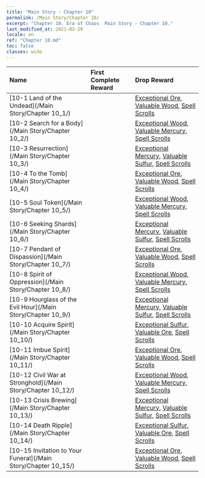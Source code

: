 ```yaml
---
title: "Main Story - Chapter 10"
permalink: /Main Story/Chapter 10/
excerpt: "Chapter 10. Era of Chaos  Main Story - Chapter 10."
last_modified_at: 2021-03-29
locale: en
ref: "Chapter 10.md"
toc: false
classes: wide
---
```


  | Name |  First Complete Reward | Drop Reward |
  |:------------|:------------|:------------| 
  | [10-1 Land of the Undead](/Main Story/Chapter 10_1/) |  | [Exceptional Ore](/Items/mat_33/), [Valuable Wood](/Items/mat_27/), [Spell Scrolls](/Items/con_694/) |
  | [10-2 Search for a Body](/Main Story/Chapter 10_2/) |  | [Exceptional Wood](/Items/mat_34/), [Valuable Mercury](/Items/mat_28/), [Spell Scrolls](/Items/con_694/) |
  | [10-3 Resurrection](/Main Story/Chapter 10_3/) |  | [Exceptional Mercury](/Items/mat_35/), [Valuable Sulfur](/Items/mat_29/), [Spell Scrolls](/Items/con_694/) |
  | [10-4 To the Tomb](/Main Story/Chapter 10_4/) |  | [Exceptional Ore](/Items/mat_33/), [Valuable Wood](/Items/mat_27/), [Spell Scrolls](/Items/con_694/) |
  | [10-5 Soul Token](/Main Story/Chapter 10_5/) |  | [Exceptional Wood](/Items/mat_34/), [Valuable Mercury](/Items/mat_28/), [Spell Scrolls](/Items/con_694/) |
  | [10-6 Seeking Shards](/Main Story/Chapter 10_6/) |  | [Exceptional Mercury](/Items/mat_35/), [Valuable Sulfur](/Items/mat_29/), [Spell Scrolls](/Items/con_694/) |
  | [10-7 Pendant of Dispassion](/Main Story/Chapter 10_7/) |  | [Exceptional Ore](/Items/mat_33/), [Valuable Wood](/Items/mat_27/), [Spell Scrolls](/Items/con_694/) |
  | [10-8 Spirit of Oppression](/Main Story/Chapter 10_8/) |  | [Exceptional Wood](/Items/mat_34/), [Valuable Mercury](/Items/mat_28/), [Spell Scrolls](/Items/con_694/) |
  | [10-9 Hourglass of the Evil Hour](/Main Story/Chapter 10_9/) |  | [Exceptional Mercury](/Items/mat_35/), [Valuable Sulfur](/Items/mat_29/), [Spell Scrolls](/Items/con_694/) |
  | [10-10 Acquire Spirit](/Main Story/Chapter 10_10/) |  | [Exceptional Sulfur](/Items/mat_36/), [Valuable Ore](/Items/mat_26/), [Spell Scrolls](/Items/con_694/) |
  | [10-11 Imbue Spirit](/Main Story/Chapter 10_11/) |  | [Exceptional Ore](/Items/mat_33/), [Valuable Wood](/Items/mat_27/), [Spell Scrolls](/Items/con_694/) |
  | [10-12 Civil War at Stronghold](/Main Story/Chapter 10_12/) |  | [Exceptional Wood](/Items/mat_34/), [Valuable Mercury](/Items/mat_28/), [Spell Scrolls](/Items/con_694/) |
  | [10-13 Crisis Brewing](/Main Story/Chapter 10_13/) |  | [Exceptional Mercury](/Items/mat_35/), [Valuable Sulfur](/Items/mat_29/), [Spell Scrolls](/Items/con_694/) |
  | [10-14 Death Ripple](/Main Story/Chapter 10_14/) |  | [Exceptional Sulfur](/Items/mat_36/), [Valuable Ore](/Items/mat_26/), [Spell Scrolls](/Items/con_694/) |
  | [10-15 Invitation to Your Funeral](/Main Story/Chapter 10_15/) |  | [Exceptional Ore](/Items/mat_33/), [Valuable Wood](/Items/mat_27/), [Spell Scrolls](/Items/con_694/) |
